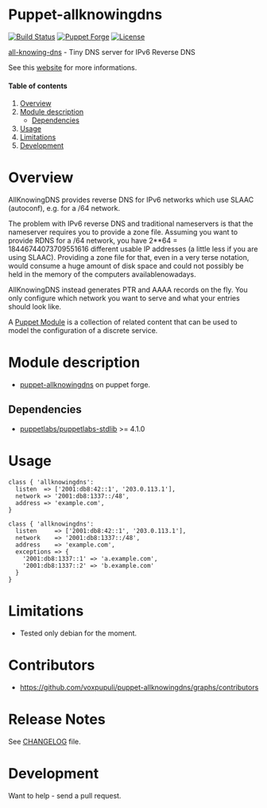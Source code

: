 # Puppet-allknowingdns

[![Build Status](https://travis-ci.org/voxpupuli/puppet-allknowingdns.png?branch=master)](https://travis-ci.org/voxpupuli/puppet-allknowingdns)
[![Puppet Forge](http://img.shields.io/puppetforge/v/voxpupuli/allknowingdns.svg)](https://forge.puppetlabs.com/voxpupuli/allknowingdns)
[![License](http://img.shields.io/:license-gpl3-blue.svg)](http://www.gnu.org/licenses/gpl-3.0.html)

[all-knowing-dns](https://metacpan.org/release/AllKnowingDNS) - Tiny DNS server for IPv6 Reverse DNS

See this [website](http://all-knowing-dns.zekjur.net/) for more informations.

#### Table of contents

1. [Overview](#overview)
2. [Module description](#module-description)
   * [Dependencies](#dependencies)
4. [Usage](#usage)
5. [Limitations](#limitations)
6. [Development](#development)

# Overview

AllKnowingDNS provides reverse DNS for IPv6 networks which use SLAAC (autoconf), e.g. for a /64 network.

The problem with IPv6 reverse DNS and traditional nameservers is that the nameserver requires you to provide a zone file. Assuming you want to provide RDNS for a /64 network, you have 2\*\*64 = 18446744073709551616 different usable IP addresses (a little less if you are using SLAAC). Providing a zone file for that, even in a very terse notation, would consume a huge amount of disk space and could not possibly be held in the memory of the computers availablenowadays.

AllKnowingDNS instead generates PTR and AAAA records on the fly. You only configure which network you want to serve and what your entries should look like.

A [Puppet Module](http://docs.puppetlabs.com/learning/modules1.html#modules) is a collection of related content that can be used to model the configuration of a discrete service.

# Module description

- [puppet-allknowingdns](http://forge.puppetlabs.com/voxpupuli/allknowingdns) on puppet forge.

## Dependencies
- [puppetlabs/puppetlabs-stdlib](https://github.com/puppetlabs/puppetlabs-stdlib) >= 4.1.0

# Usage

```puppet
class { 'allknowingdns':
  listen  => ['2001:db8:42::1', '203.0.113.1'],
  network => '2001:db8:1337::/48',
  address => 'example.com',
}
```

```puppet
class { 'allknowingdns':
  listen     => ['2001:db8:42::1', '203.0.113.1'],
  network    => '2001:db8:1337::/48',
  address    => 'example.com',
  exceptions => {
    '2001:db8:1337::1' => 'a.example.com',
    '2001:db8:1337::2' => 'b.example.com'
  }
}
```

# Limitations

- Tested only debian for the moment.

# Contributors

* https://github.com/voxpupuli/puppet-allknowingdns/graphs/contributors

# Release Notes

See [CHANGELOG](https://github.com/voxpupuli/puppet-allknowingdns/blob/master/CHANGELOG.md) file.

# Development

Want to help - send a pull request.
